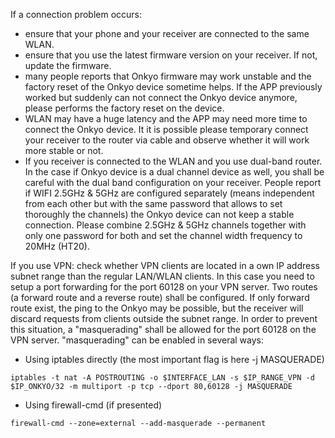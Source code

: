 If a connection problem occurs:
- ensure that your phone and your receiver are connected to the same WLAN.
- ensure that you use the latest firmware version on your receiver. If not, update the firmware.
- many people reports that Onkyo firmware may work unstable and the factory reset of the Onkyo 
device sometime helps. If the APP previously worked but suddenly can not connect the Onkyo device 
anymore, please performs the factory reset on the device.
- WLAN may have a huge latency and the APP may need more time to connect the Onkyo device. It it 
is possible please temporary connect your receiver to the router via cable and observe whether 
it will work more stable or not.
- If you receiver is connected to the WLAN and you use dual-band router. In the case if Onkyo 
device is a dual channel device as well, you shall be careful with the dual band configuration 
on your receiver. People report if WIFI 2.5GHz & 5GHz are configured separately (means independent 
from each other but with the same password that allows to set thoroughly the channels) the Onkyo 
device can not keep a stable connection. Please combine 2.5GHz & 5GHz channels together with only 
one password for both and set the channel width frequency to 20MHz (HT20).

If you use VPN: check whether VPN clients are located in a own IP address subnet range than the regular LAN/WLAN clients. In this case you need to setup a port forwarding for the port 60128 on your VPN server. Two routes (a forward route and a reverse route) shall be configured.
If only forward route exist, the ping to the Onkyo may be possible, but the receiver will discard requests from clients outside the subnet range. In order to prevent this situation, a "masquerading" shall be allowed for the port 60128 on the VPN server. "masquerading" can be enabled in several ways:
- Using iptables directly (the most important flag is here -j MASQUERADE)
```
iptables -t nat -A POSTROUTING -o $INTERFACE_LAN -s $IP_RANGE_VPN -d $IP_ONKYO/32 -m multiport -p tcp --dport 80,60128 -j MASQUERADE
``` 
- Using firewall-cmd (if presented)
```
firewall-cmd --zone=external --add-masquerade --permanent
```